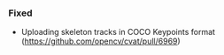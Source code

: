 ### Fixed

- Uploading skeleton tracks in COCO Keypoints format
  (<https://github.com/opencv/cvat/pull/6969>)
